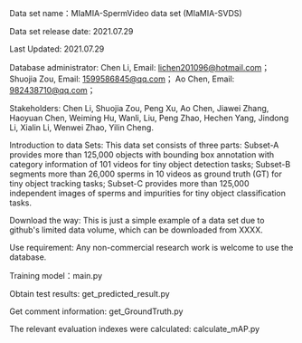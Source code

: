 Data set name：MIaMIA-SpermVideo data set (MIaMIA-SVDS)

Data set release date: 2021.07.29

Last Updated: 2021.07.29

Database administrator: 
	Chen Li, Email: lichen201096@hotmail.com；
	Shuojia Zou, Email: 1599586845@qq.com；
	Ao Chen, Email: 982438710@qq.com；

Stakeholders: Chen Li, Shuojia Zou, Peng Xu, Ao Chen, Jiawei Zhang, Haoyuan Chen, Weiming Hu, Wanli, Liu,
	     Peng Zhao, Hechen Yang, Jindong Li, Xialin Li, Wenwei Zhao, Yilin Cheng.

Introduction to data Sets:
	This data set consists of three parts:  Subset-A provides more than 125,000 objects with bounding box annotation with category
	information of 101 videos for tiny object detection tasks; Subset-B segments more than 26,000 sperms in 10 videos as
	ground truth (GT) for tiny object tracking tasks; Subset-C provides more than 125,000 independent images of sperms and
	impurities for tiny object classification tasks.

Download the way:
	This is just a simple example of a data set due to github's limited data volume, which can be downloaded from XXXX.

Use requirement:
	Any non-commercial research work is welcome to use the database.

Training model：main.py

Obtain test results: get_predicted_result.py

Get comment information: get_GroundTruth.py

The relevant evaluation indexes were calculated: calculate_mAP.py